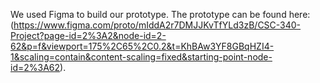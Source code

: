 We used Figma to build our prototype. The prototype can be found here:
(https://www.figma.com/proto/mIddA2r7DMJJKvTfYLd3zB/CSC-340-Project?page-id=2%3A2&node-id=2-62&p=f&viewport=175%2C65%2C0.2&t=KhBAw3YF8GBqHZI4-1&scaling=contain&content-scaling=fixed&starting-point-node-id=2%3A62).